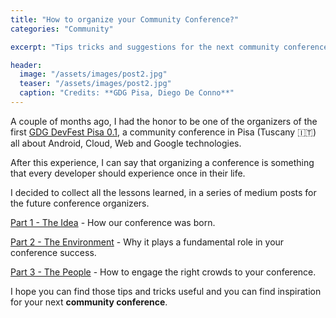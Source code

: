 ```yaml
---
title: "How to organize your Community Conference?"
categories: "Community"

excerpt: "Tips tricks and suggestions for the next community conference organizer."

header:
  image: "/assets/images/post2.jpg"
  teaser: "/assets/images/post2.jpg"
  caption: "Credits: **GDG Pisa, Diego De Conno**"
---
```


A couple of months ago, I had the honor to be one of the organizers of the first [GDG DevFest Pisa 0.1](https://devfest.gdgpisa.it/), a community conference in Pisa (Tuscany 🇮🇹) all about Android, Cloud, Web and Google technologies.

After this experience, I can say that organizing a conference is something that every developer should experience once in their life.

I decided to collect all the lessons learned, in a series of medium posts for the future conference organizers.

[Part 1 - The Idea](https://medium.com/@cortinico/how-to-organize-your-community-conference-part-1-c4d61927dbf5) - How our conference was born.

[Part 2 - The Environment](https://medium.com/@cortinico/how-to-organize-your-community-conference-part-2-35bcff56276a) - Why it plays a fundamental role in your conference success.

[Part 3 - The People](https://medium.com/@cortinico/how-to-organize-your-community-conference-part-3-589d2bceecee) - How to engage the right crowds to your conference.

I hope you can find those tips and tricks useful and you can find inspiration for your next **community conference**.